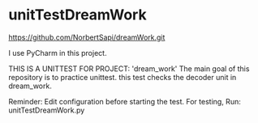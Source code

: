 # unitTestDreamWork
https://github.com/NorbertSapi/dreamWork.git

I use PyCharm in this project.

THIS IS A UNITTEST FOR PROJECT: 'dream_work'
The main goal of this repository is to practice unittest.
this test checks the decoder unit in dream_work.

Reminder:
Edit configuration before starting the test. 
For testing, Run: unitTestDreamWork.py
